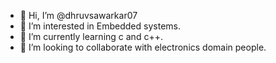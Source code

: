 - 👋 Hi, I’m @dhruvsawarkar07
- 👀 I’m interested in Embedded systems.
- 🌱 I’m currently learning c and c++.
- 💞️ I’m looking to collaborate with electronics domain people.

<!---
dhruvsawarkar07/dhruvsawarkar07 is a ✨ special ✨ repository because its `README.md` (this file) appears on your GitHub profile.
You can click the Preview link to take a look at your changes.
--->
